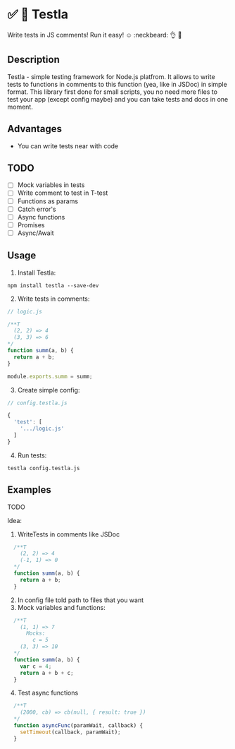 # :white_check_mark: :red_circle: Testla
Write tests in JS comments! Run it easy! :relaxed: :neckbeard: :ok_hand: :cop:
## Description
Testla - simple testing framework for Node.js platfrom. It allows to write tests to functions in comments to this function (yea, like in JSDoc) in simple format. This library first done for small scripts, you no need more files to test your app (except config maybe) and you can take tests and docs in one moment.
## Advantages
- You can write tests near with code
## TODO
- [ ] Mock variables in tests
- [ ] Write comment to test in T-test
- [ ] Functions as params
- [ ] Catch error's
- [ ] Async functions
- [ ] Promises
- [ ] Async/Await
## Usage
1) Install Testla:
```
npm install testla --save-dev
```
2) Write tests in comments:
```js
// logic.js

/**T
  (2, 2) => 4
  (3, 3) => 6
*/
function summ(a, b) {
  return a + b;
}

module.exports.summ = summ;
```
3) Create simple config:
```js
// config.testla.js

{
  'test': [
    '.../logic.js'
  ]
}

```
4) Run tests:
```
testla config.testla.js
```
## Examples
TODO

Idea:
1) WriteTests in comments like JSDoc
```js
  /**T
    (2, 2) => 4
    (-1, 1) => 0
  */
  function summ(a, b) {
    return a + b;
  }
```
2) In config file told path to files that you want
3) Mock variables and functions:
```js
  /**T
    (1, 1) => 7
      Mocks:
        c = 5
    (3, 3) => 10
  */
  function summ(a, b) {
    var c = 4;
    return a + b + c;
  }
```
4) Test async functions
```js
  /**T
    (2000, cb) => cb(null, { result: true })
  */
  function asyncFunc(paramWait, callback) {
    setTimeout(callback, paramWait);
  }
```
